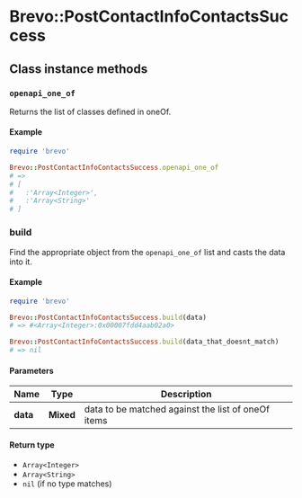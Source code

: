 # Brevo::PostContactInfoContactsSuccess

## Class instance methods

### `openapi_one_of`

Returns the list of classes defined in oneOf.

#### Example

```ruby
require 'brevo'

Brevo::PostContactInfoContactsSuccess.openapi_one_of
# =>
# [
#   :'Array<Integer>',
#   :'Array<String>'
# ]
```

### build

Find the appropriate object from the `openapi_one_of` list and casts the data into it.

#### Example

```ruby
require 'brevo'

Brevo::PostContactInfoContactsSuccess.build(data)
# => #<Array<Integer>:0x00007fdd4aab02a0>

Brevo::PostContactInfoContactsSuccess.build(data_that_doesnt_match)
# => nil
```

#### Parameters

| Name | Type | Description |
| ---- | ---- | ----------- |
| **data** | **Mixed** | data to be matched against the list of oneOf items |

#### Return type

- `Array<Integer>`
- `Array<String>`
- `nil` (if no type matches)

